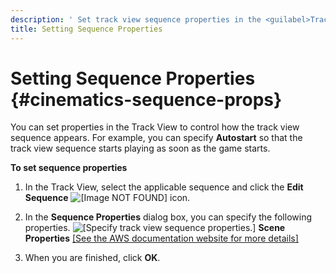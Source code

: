 ```yaml
---
description: ' Set track view sequence properties in the <guilabel>Track View</guilabel> editor in Amazon Lumberyard. '
title: Setting Sequence Properties
---
```

# Setting Sequence Properties {#cinematics-sequence-props}

You can set properties in the Track View to control how the track view sequence appears\. For example, you can specify **Autostart** so that the track view sequence starts playing as soon as the game starts\.

**To set sequence properties**

1. In the Track View, select the applicable sequence and click the **Edit Sequence** ![\[Image NOT FOUND\]](/images/user-guide/cinematics/cinematics-sequence-props-edit-icon.png) icon\.

1. In the **Sequence Properties** dialog box, you can specify the following properties\.
![\[Specify track view sequence properties.\]](/images/user-guide/cinematics/cinematics-sequence-props.png)
**Scene Properties**
[\[See the AWS documentation website for more details\]](/docs/userguide/cinematics/sequence-props)

1. When you are finished, click **OK**\.